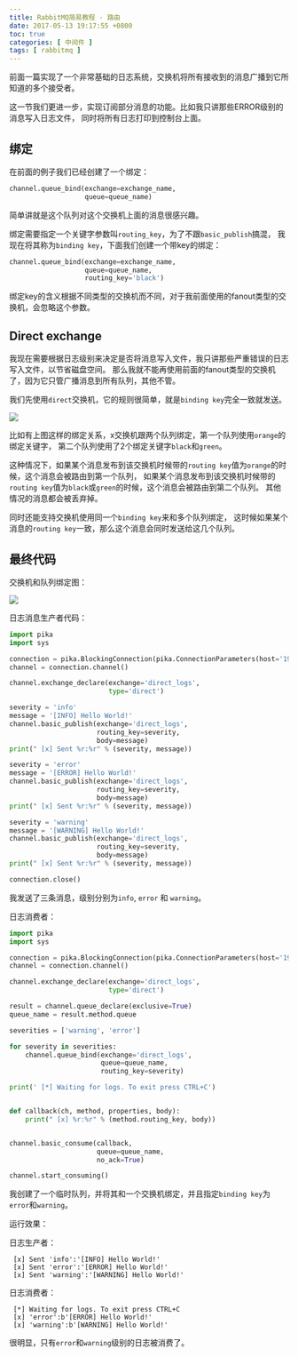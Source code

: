 ```yaml
---
title: RabbitMQ简易教程 - 路由
date: 2017-05-13 19:17:55 +0800
toc: true
categories: [ 中间件 ]
tags: [ rabbitmq ]
---
```


前面一篇实现了一个非常基础的日志系统，交换机将所有接收到的消息广播到它所知道的多个接受者。

这一节我们更进一步，实现订阅部分消息的功能。比如我只讲那些ERROR级别的消息写入日志文件，
同时将所有日志打印到控制台上面。
<!-- more -->

## 绑定

在前面的例子我们已经创建了一个绑定：

```python
channel.queue_bind(exchange=exchange_name,
                   queue=queue_name)
```

简单讲就是这个队列对这个交换机上面的消息很感兴趣。

绑定需要指定一个关键字参数叫`routing_key`，为了不跟`basic_publish`搞混，
我现在将其称为`binding key`，下面我们创建一个带key的绑定：

```python
channel.queue_bind(exchange=exchange_name,
                   queue=queue_name,
                   routing_key='black')
```

绑定key的含义根据不同类型的交换机而不同，对于我前面使用的fanout类型的交换机，会忽略这个参数。

## Direct exchange

我现在需要根据日志级别来决定是否将消息写入文件，我只讲那些严重错误的日志写入文件，以节省磁盘空间。
那么我就不能再使用前面的fanout类型的交换机了，因为它只管广播消息到所有队列，其他不管。

我们先使用`direct`交换机，它的规则很简单，就是`binding key`完全一致就发送。

![](https://xnstatic-1253397658.file.myqcloud.com/rb05.png)

比如有上图这样的绑定关系，x交换机跟两个队列绑定，第一个队列使用`orange`的绑定关键字，
第二个队列使用了2个绑定关键字`black`和`green`。

这种情况下，如果某个消息发布到该交换机时候带的`routing key`值为`orange`的时候，这个消息会被路由到第一个队列，
如果某个消息发布到该交换机时候带的`routing key`值为`black`或`green`的时候，这个消息会被路由到第二个队列。
其他情况的消息都会被丢弃掉。

同时还能支持交换机使用同一个`binding key`来和多个队列绑定，
这时候如果某个消息的`routing key`一致，那么这个消息会同时发送给这几个队列。

## 最终代码

交换机和队列绑定图：

![](https://xnstatic-1253397658.file.myqcloud.com/rb06.png)

日志消息生产者代码：

```python emit_log_direct.py
import pika
import sys

connection = pika.BlockingConnection(pika.ConnectionParameters(host='192.168.217.161', port=5673))
channel = connection.channel()

channel.exchange_declare(exchange='direct_logs',
                         type='direct')

severity = 'info'
message = '[INFO] Hello World!'
channel.basic_publish(exchange='direct_logs',
                      routing_key=severity,
                      body=message)
print(" [x] Sent %r:%r" % (severity, message))

severity = 'error'
message = '[ERROR] Hello World!'
channel.basic_publish(exchange='direct_logs',
                      routing_key=severity,
                      body=message)
print(" [x] Sent %r:%r" % (severity, message))

severity = 'warning'
message = '[WARNING] Hello World!'
channel.basic_publish(exchange='direct_logs',
                      routing_key=severity,
                      body=message)
print(" [x] Sent %r:%r" % (severity, message))

connection.close()
```

我发送了三条消息，级别分别为`info`, `error` 和 `warning`。

日志消费者：

```python receive_logs_direct.py
import pika
import sys

connection = pika.BlockingConnection(pika.ConnectionParameters(host='192.168.217.161', port=5673))
channel = connection.channel()

channel.exchange_declare(exchange='direct_logs',
                         type='direct')

result = channel.queue_declare(exclusive=True)
queue_name = result.method.queue

severities = ['warning', 'error']

for severity in severities:
    channel.queue_bind(exchange='direct_logs',
                       queue=queue_name,
                       routing_key=severity)

print(' [*] Waiting for logs. To exit press CTRL+C')


def callback(ch, method, properties, body):
    print(" [x] %r:%r" % (method.routing_key, body))


channel.basic_consume(callback,
                      queue=queue_name,
                      no_ack=True)

channel.start_consuming()
```

我创建了一个临时队列，并将其和一个交换机绑定，并且指定`binding key`为`error`和`warning`。

运行效果：

日志生产者：

```
 [x] Sent 'info':'[INFO] Hello World!'
 [x] Sent 'error':'[ERROR] Hello World!'
 [x] Sent 'warning':'[WARNING] Hello World!'
```

日志消费者：

```
 [*] Waiting for logs. To exit press CTRL+C
 [x] 'error':b'[ERROR] Hello World!'
 [x] 'warning':b'[WARNING] Hello World!'
```

很明显，只有`error`和`warning`级别的日志被消费了。

